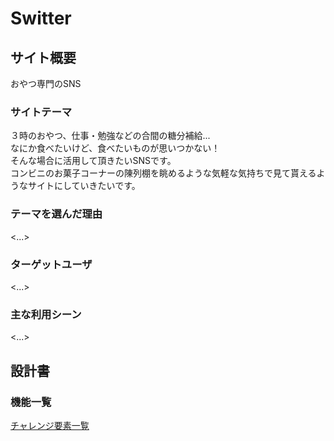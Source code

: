 # Switter

## サイト概要
おやつ専門のSNS

### サイトテーマ
３時のおやつ、仕事・勉強などの合間の糖分補給...<br>
なにか食べたいけど、食べたいものが思いつかない！<br>
そんな場合に活用して頂きたいSNSです。<br>
コンビニのお菓子コーナーの陳列棚を眺めるような気軽な気持ちで見て貰えるようなサイトにしていきたいです。

### テーマを選んだ理由
<...>

### ターゲットユーザ
<...>

### 主な利用シーン
<...>

## 設計書

### 機能一覧
[チャレンジ要素一覧](https://docs.google.com/spreadsheets/d/12FJ6jpzOwwRr0cD03E9wy7x77Y8GKzQCyWYBvnDTBa8/edit?usp=sharing)


